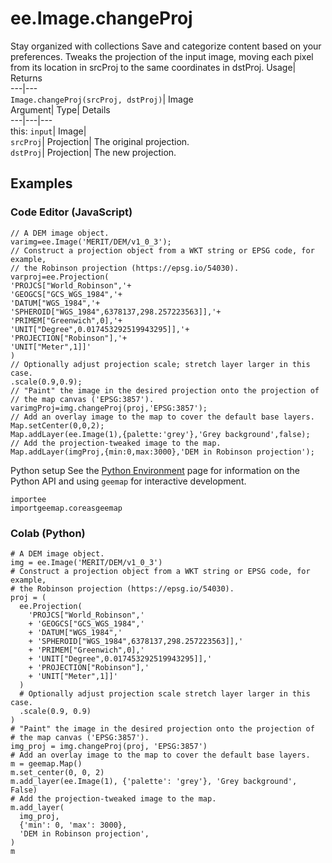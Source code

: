  
#  ee.Image.changeProj 
Stay organized with collections  Save and categorize content based on your preferences. 
Tweaks the projection of the input image, moving each pixel from its location in srcProj to the same coordinates in dstProj. Usage| Returns  
---|---  
`Image.changeProj(srcProj, dstProj)`| Image  
Argument| Type| Details  
---|---|---  
this: `input`| Image|   
`srcProj`| Projection| The original projection.  
`dstProj`| Projection| The new projection.  
## Examples
### Code Editor (JavaScript)
```
// A DEM image object.
varimg=ee.Image('MERIT/DEM/v1_0_3');
// Construct a projection object from a WKT string or EPSG code, for example,
// the Robinson projection (https://epsg.io/54030).
varproj=ee.Projection(
'PROJCS["World_Robinson",'+
'GEOGCS["GCS_WGS_1984",'+
'DATUM["WGS_1984",'+
'SPHEROID["WGS_1984",6378137,298.257223563]],'+
'PRIMEM["Greenwich",0],'+
'UNIT["Degree",0.017453292519943295]],'+
'PROJECTION["Robinson"],'+
'UNIT["Meter",1]]'
)
// Optionally adjust projection scale; stretch layer larger in this case.
.scale(0.9,0.9);
// "Paint" the image in the desired projection onto the projection of
// the map canvas ('EPSG:3857').
varimgProj=img.changeProj(proj,'EPSG:3857');
// Add an overlay image to the map to cover the default base layers.
Map.setCenter(0,0,2);
Map.addLayer(ee.Image(1),{palette:'grey'},'Grey background',false);
// Add the projection-tweaked image to the map.
Map.addLayer(imgProj,{min:0,max:3000},'DEM in Robinson projection');
```

Python setup
See the [ Python Environment](https://developers.google.com/earth-engine/guides/python_install) page for information on the Python API and using `geemap` for interactive development.
```
importee
importgeemap.coreasgeemap
```

### Colab (Python)
```
# A DEM image object.
img = ee.Image('MERIT/DEM/v1_0_3')
# Construct a projection object from a WKT string or EPSG code, for example,
# the Robinson projection (https://epsg.io/54030).
proj = (
  ee.Projection(
    'PROJCS["World_Robinson",'
    + 'GEOGCS["GCS_WGS_1984",'
    + 'DATUM["WGS_1984",'
    + 'SPHEROID["WGS_1984",6378137,298.257223563]],'
    + 'PRIMEM["Greenwich",0],'
    + 'UNIT["Degree",0.017453292519943295]],'
    + 'PROJECTION["Robinson"],'
    + 'UNIT["Meter",1]]'
  )
  # Optionally adjust projection scale stretch layer larger in this case.
  .scale(0.9, 0.9)
)
# "Paint" the image in the desired projection onto the projection of
# the map canvas ('EPSG:3857').
img_proj = img.changeProj(proj, 'EPSG:3857')
# Add an overlay image to the map to cover the default base layers.
m = geemap.Map()
m.set_center(0, 0, 2)
m.add_layer(ee.Image(1), {'palette': 'grey'}, 'Grey background', False)
# Add the projection-tweaked image to the map.
m.add_layer(
  img_proj,
  {'min': 0, 'max': 3000},
  'DEM in Robinson projection',
)
m
```


